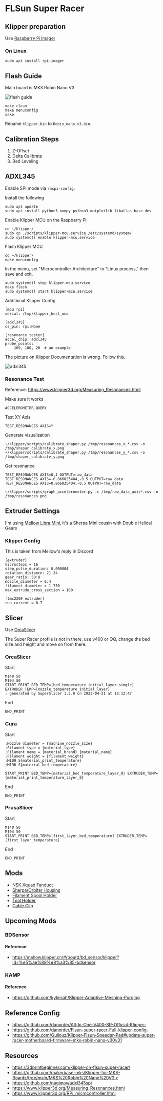 # FLSun Super Racer

## Klipper preparation

Use [Raspberry Pi Imager](https://www.raspberrypi.com/software/) 

### On Linux

```
sudo apt install rpi-imager
```

## Flash Guide

Main board is MKS Robin Nano V3

![flash guide](/FLSun_SR/assets/flash.png)

```
make clean
make menuconfig
make
```

Rename `klipper.bin` to `Robin_nano_v3.bin`.

## Calibration Steps

1. Z-Offset
2. Delta Calibrate
3. Bed Leveling

## ADXL345

Enable SPI mode via `raspi-config`.

Install the following 

```
sudo apt update
sudo apt install python3-numpy python3-matplotlib libatlas-base-dev
```

Enable Klipper MCU on the Raspberry Pi

```
cd ~/klipper/
sudo cp ./scripts/klipper-mcu.service /etc/systemd/system/
sudo systemctl enable klipper-mcu.service
```

Flash Klipper MCU

```
cd ~/klipper/
make menuconfig
```

In the menu, set "Microcontroller Architecture" to "Linux process," then save and exit.

```
sudo systemctl stop klipper-mcu.service
make flash
sudo systemctl start klipper-mcu.service
```

Additional Klipper Config

```
[mcu rpi]
serial: /tmp/klipper_host_mcu

[adxl345]
cs_pin: rpi:None

[resonance_tester]
accel_chip: adxl345
probe_points:
    100, 100, 20  # an example
```

The picture on Klipper Documentation is wrong. Follow this.

![adxl345](/FLSun_SR/assets/adxl345spi_bb.png)

### Resonance Test

Reference: https://www.klipper3d.org/Measuring_Resonances.html

Make sure it works

```
ACCELEROMETER_QUERY
```

Test XY Axis
```
TEST_RESONANCES AXIS=Y
```

Generate visualisation
```
~/klipper/scripts/calibrate_shaper.py /tmp/resonances_x_*.csv -o /tmp/shaper_calibrate_x.png
~/klipper/scripts/calibrate_shaper.py /tmp/resonances_y_*.csv -o /tmp/shaper_calibrate_y.png
```

Get resonance
```
TEST_RESONANCES AXIS=0,1 OUTPUT=raw_data
TEST_RESONANCES AXIS=-0.866025404,-0.5 OUTPUT=raw_data
TEST_RESONANCES AXIS=0.866025404,-0.5 OUTPUT=raw_data
```

```
~/klipper/scripts/graph_accelerometer.py -c /tmp/raw_data_axis*.csv -o /tmp/resonances.png
```

## Extruder Settings

I'm using [Mellow Libra Mini](https://www.aliexpress.com/item/1005003506182112.html), it's a Sherpa Mini cousin with Double Helical Gears

### Klipper Config

This is taken from Mellow's reply in Discord

```
[extruder]
microsteps = 16
step_pulse_duration: 0.000004
rotation_distance: 21.34
gear_ratio: 50:8
nozzle_diameter = 0.4
filament_diameter = 1.750
max_extrude_cross_section = 100

[tmc2209 extruder]
run_current = 0.7
```

## Slicer

Use [OrcaSlicer](https://github.com/SoftFever/OrcaSlicer)

The Super Racer profile is not in there, use v400 or QQ, change the bed size and height and move on from there.

### OrcaSlicer

Start
```
M140 S0
M104 S0
START_PRINT BED_TEMP=[bed_temperature_initial_layer_single] EXTRUDER_TEMP=[nozzle_temperature_initial_layer]
; generated by SuperSlicer 1.5.0 on 2023-04-21 at 13:13:47
```

End
```
END_PRINT
```

### Cura

Start
```
;Nozzle diameter = {machine_nozzle_size}
;Filament type = {material_type}
;Filament name = {material_brand} {material_name}
;Filament weight = {filament_weight}
;M109 S{material_print_temperature}
;M190 S{material_bed_temperature}

START_PRINT BED_TEMP={material_bed_temperature_layer_0} EXTRUDER_TEMP={material_print_temperature_layer_0}
```

End
```
END_PRINT
```

### PrusaSlicer

Start
```
M140 S0
M104 S0
START_PRINT BED_TEMP=[first_layer_bed_temperature] EXTRUDER_TEMP=[first_layer_temperature]
```

End
```
END_PRINT
```

## Mods

- [NSK Xquad Fanduct](https://www.thingiverse.com/thing:4950102)
- [Sherpa/Orbiter Housing](https://www.thingiverse.com/thing:5100991)
- [Filament Spool Holder](https://www.thingiverse.com/thing:4950494)
- [Tool Holder](https://www.thingiverse.com/thing:4890362)
- [Cable Clip](https://www.thingiverse.com/thing:4878412)

## Upcoming Mods

### BDSensor

#### Reference

- https://mellow.klipper.cn/#/board/bd_sensor/klipper?id=%e5%ae%89%e8%a3%85-bdsensor

### KAMP

#### Reference

- https://github.com/kyleisah/Klipper-Adaptive-Meshing-Purging

## Reference Config

- https://github.com/danorder/All-In-One-V400-SR-Official-Klipper-
- https://github.com/danorder/Flsun-super-racer-Full-klipper-config-
- https://github.com/Guilouz/Klipper-Flsun-Speeder-Pad#update-super-racer-motherboard-firmware-mks-robin-nano-v30v31

## Resources

- https://3dprintbeginner.com/klipper-on-flsun-super-racer/
- https://github.com/makerbase-mks/Klipper-for-MKS-Boards/tree/main/MKS%20Robin%20Nano%20V3.x
- https://github.com/nagimov/adxl345spi
- https://www.klipper3d.org/Measuring_Resonances.html
- https://www.klipper3d.org/RPi_microcontroller.html

